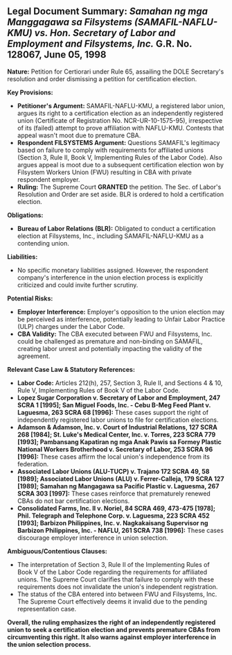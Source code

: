 ## Legal Document Summary: *Samahan ng mga Manggagawa sa Filsystems (SAMAFIL-NAFLU-KMU) vs. Hon. Secretary of Labor and Employment and Filsystems, Inc.* G.R. No. 128067, June 05, 1998

**Nature:** Petition for Certiorari under Rule 65, assailing the DOLE Secretary's resolution and order dismissing a petition for certification election.

**Key Provisions:**

*   **Petitioner's Argument:** SAMAFIL-NAFLU-KMU, a registered labor union, argues its right to a certification election as an independently registered union (Certificate of Registration No. NCR-UR-10-1575-95), irrespective of its (failed) attempt to prove affiliation with NAFLU-KMU. Contests that appeal wasn't moot due to premature CBA.
*   **Respondent FILSYSTEMS Argument:** Questions SAMAFIL's legitimacy based on failure to comply with requirements for affiliated unions (Section 3, Rule II, Book V, Implementing Rules of the Labor Code). Also argues appeal is moot due to a subsequent certification election won by Filsystem Workers Union (FWU) resulting in CBA with private respondent employer.
*   **Ruling:** The Supreme Court **GRANTED** the petition. The Sec. of Labor's Resolution and Order are set aside. BLR is ordered to hold a certification election.

**Obligations:**

*   **Bureau of Labor Relations (BLR):** Obligated to conduct a certification election at Filsystems, Inc., including SAMAFIL-NAFLU-KMU as a contending union.

**Liabilities:**

*   No specific monetary liabilities assigned. However, the respondent company's interference in the union election process is explicitly criticized and could invite further scrutiny.

**Potential Risks:**

*   **Employer Interference:** Employer's opposition to the union election may be perceived as interference, potentially leading to Unfair Labor Practice (ULP) charges under the Labor Code.
*   **CBA Validity:** The CBA executed between FWU and Filsystems, Inc. could be challenged as premature and non-binding on SAMAFIL, creating labor unrest and potentially impacting the validity of the agreement.

**Relevant Case Law & Statutory References:**

*   **Labor Code:** Articles 212(h), 257, Section 3, Rule II, and Sections 4 & 10, Rule V, Implementing Rules of Book V of the Labor Code.
*   **Lopez Sugar Corporation v. Secretary of Labor and Employment, 247 SCRA 1 [1995]; San Miguel Foods, Inc. - Cebu B-Meg Feed Plant v. Laguesma, 263 SCRA 68 [1996]:** These cases support the right of independently registered labor unions to file for certification elections.
*   **Adamson & Adamson, Inc. v. Court of Industrial Relations, 127 SCRA 268 [1984]; St. Luke's Medical Center, Inc. v. Torres, 223 SCRA 779 [1993]; Pambansang Kapatiran ng mga Anak Pawis sa Formey Plastic National Workers Brotherhood v. Secretary of Labor, 253 SCRA 96 [1996]:** These cases affirm the local union's independence from its federation.
*   **Associated Labor Unions (ALU-TUCP) v. Trajano 172 SCRA 49, 58 [1989]; Associated Labor Unions (ALU) v. Ferrer-Calleja, 179 SCRA 127 [1989]; Samahan ng Mangagawa sa Pacific Plastic v. Laguesma, 267 SCRA 303 [1997]:** These cases reinforce that prematurely renewed CBAs do not bar certification elections.
*   **Consolidated Farms, Inc. II v. Noriel, 84 SCRA 469, 473-475 [1978]; Phil. Telegraph and Telephone Corp. v. Laguesma, 223 SCRA 452 [1993]; Barbizon Philippines, Inc. v. Nagkakaisang Supervisor ng Barbizon Philippines, Inc. - NAFLU, 261 SCRA 738 [1996]:** These cases discourage employer interference in union selection.

**Ambiguous/Contentious Clauses:**

*   The interpretation of Section 3, Rule II of the Implementing Rules of Book V of the Labor Code regarding the requirements for affiliated unions. The Supreme Court clarifies that failure to comply with these requirements does not invalidate the union's independent registration.
*   The status of the CBA entered into between FWU and Filsystems, Inc. The Supreme Court effectively deems it invalid due to the pending representation case.

**Overall, the ruling emphasizes the right of an independently registered union to seek a certification election and prevents premature CBAs from circumventing this right. It also warns against employer interference in the union selection process.**
